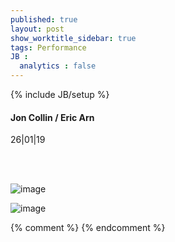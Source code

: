 ```yaml
---
published: true
layout: post
show_worktitle_sidebar: true
tags: Performance
JB :
  analytics : false
---
```


{% include JB/setup %}




<p>
<h4>Jon Collin / Eric Arn</h4>
26|01|19<br />


<br /><br />
</p><p>
<img src="{{ site.url }}/images/jon_collin_sm.jpg" alt="image">
</p><p>
<img src="{{ site.url }}/images/eric_arn_sm.jpg" alt="image">
</p>



{% comment %}
{% endcomment %}